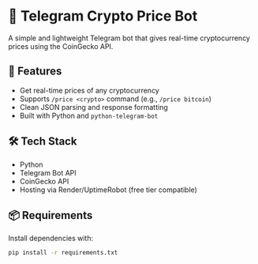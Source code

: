 # 💸 Telegram Crypto Price Bot

A simple and lightweight Telegram bot that gives real-time cryptocurrency prices using the CoinGecko API.

## 📌 Features

- Get real-time prices of any cryptocurrency
- Supports `/price <crypto>` command (e.g., `/price bitcoin`)
- Clean JSON parsing and response formatting
- Built with Python and `python-telegram-bot`

## 🛠️ Tech Stack

- Python
- Telegram Bot API
- CoinGecko API
- Hosting via Render/UptimeRobot (free tier compatible)

## 📦 Requirements

Install dependencies with:

```bash
pip install -r requirements.txt
